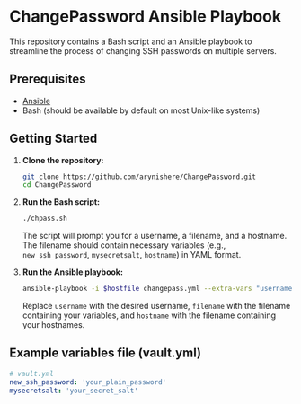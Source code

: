 # ChangePassword Ansible Playbook

This repository contains a Bash script and an Ansible playbook to streamline the process of changing SSH passwords on multiple servers.

## Prerequisites

- [Ansible](https://www.ansible.com/)
- Bash (should be available by default on most Unix-like systems)

## Getting Started

1. **Clone the repository:**

    ```bash
    git clone https://github.com/arynishere/ChangePassword.git
    cd ChangePassword
    ```

2. **Run the Bash script:**

    ```bash
    ./chpass.sh
    ```

    The script will prompt you for a username, a filename, and a hostname. The filename should contain necessary variables (e.g., `new_ssh_password`, `mysecretsalt`, `hostname`) in YAML format.

3. **Run the Ansible playbook:**

    ```bash
    ansible-playbook -i $hostfile changepass.yml --extra-vars "username=$username filename=$filename hostname=$hostname"
    ```

    Replace `username` with the desired username, `filename` with the filename containing your variables, and `hostname` with the filename containing your hostnames.

## Example variables file (vault.yml)

```yaml
# vault.yml
new_ssh_password: 'your_plain_password'
mysecretsalt: 'your_secret_salt'
